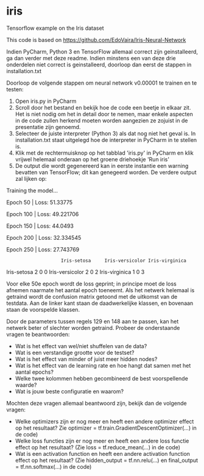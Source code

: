 # iris
Tensorflow example on the Iris dataset

This code is based on https://github.com/EdoVaira/Iris-Neural-Network

Indien PyCharm, Python 3 en TensorFlow allemaal correct zijn geinstalleerd, ga dan verder met deze readme. Indien minstens een van deze drie onderdelen niet correct is geinstalleerd, doorloop dan eerst de stappen in installation.txt

Doorloop de volgende stappen om neural network v0.00001 te trainen en te testen:
1. Open iris.py in PyCharm
2. Scroll door het bestand en bekijk hoe de code een beetje in elkaar zit. Het is niet nodig om het in detail door te nemen, maar enkele aspecten in de code zullen herkend moeten worden aangezien ze zojuist in de presentatie zijn genoemd.
3. Selecteer de juiste interpreter (Python 3) als dat nog niet het geval is. In installation.txt staat uitgelegd hoe de interpreter in PyCharm in te stellen is.
4. Klik met de rechtermuisknop op het tabblad 'iris.py' in PyCharm en klik vrijwel helemaal onderaan op het groene driehoekje 'Run iris'
5. De output die wordt gegenereerd kan in eerste instantie een warning bevatten van TensorFlow; dit kan genegeerd worden. De verdere output zal lijken op:

Training the model...

Epoch 50 | Loss: 51.33775

Epoch 100 | Loss: 49.221706

Epoch 150 | Loss: 44.0493

Epoch 200 | Loss: 32.334545

Epoch 250 | Loss: 27.743769

                        Iris-setosa     Iris-versicolor Iris-virginica 
Iris-setosa                   2               0               0
Iris-versicolor               2               0               2
Iris-virginica                1               0               3

Voor elke 50e epoch wordt de loss geprint; in principe moet de loss afnemen naarmate het aantal epoch toeneemt. Als het netwerk helemaal is getraind wordt de confusion matrix getoond met de uitkomst van de testdata. Aan de linker kant staan de daadwerkelijke klassen, en bovenaan staan de voorspelde klassen.

Door de parameters tussen regels  129 en 148 aan te passen, kan het netwerk beter of slechter worden getraind. Probeer de onderstaande vragen te beantwoorden:
- Wat is het effect van wel/niet shuffelen van de data?
- Wat is een verstandige grootte voor de testset?
- Wat is het effect van minder of juist meer hidden nodes?
- Wat is het effect van de learning rate en hoe hangt dat samen met het aantal epochs?
- Welke twee kolommen hebben gecombineerd de best voorspellende waarde?
- Wat is jouw beste configuratie en waarom?

Mochten deze vragen allemaal beantwoord zijn, bekijk dan de volgende vragen:
- Welke optimizers zijn er nog meer en heeft een andere optimizer effect op het resultaat? Zie optimizer = tf.train.GradientDescentOptimizer(...) in de code)
- Welke loss functies zijn er nog meer en heeft een andere loss functie effect op het resultaat? (Zie loss = tf.reduce_mean(...) in de code)
- Wat is een activation function en heeft een andere activation function effect op het resultaat? (Zie hidden_output = tf.nn.relu(...) en final_output = tf.nn.softmax(...) in de code)
